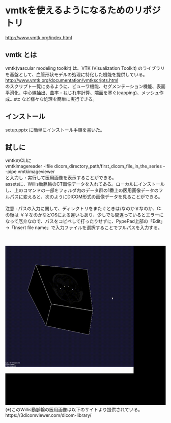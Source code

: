# vmtkを使えるようになるためのリポジトリ
http://www.vmtk.org/index.html

## vmtk とは
vmtk(vascular modeling toolkit) は、VTK (Visualization Toolkit) のライブラリを基盤として、血管形状モデルの処理に特化した機能を提供している。<br>
http://www.vmtk.org/documentation/vmtkscripts.html
<br>
のスクリプト一覧にあるように、ビューワ機能、セグメンテーション機能、表面平滑化、中心線抽出、曲率・ねじれ率計算、端面を塞ぐ(capping)、メッシュ作成...etc など様々な処理を簡単に実行できる。

## インストール
setup.pptx に簡単にインストール手順を書いた。

## 試しに
vmtkのCLIに <br>
vmtkimagereader -ifile dicom_directory_path/first_dicom_file_in_the_series --pipe vmtkimageviewer <br>
と入力し・実行して医用画像を表示することができる。
<br>
assetsに、Willis動脈輪のCT画像データを入れてある。ローカルにインストールし、上のコマンドの一部をフォルダ内のデータ群の1番上の医用画像データのフルパスに変えると、次のようにDICOM形式の画像データを見ることができる。<br>
<br>
注意 : パスの入力に関して、ディレクトリをまたぐときは/なのか￥なのか、C:の後は ￥￥なのかなどOSによる違いもあり、少しでも間違っているとエラーになって厄介なので、パスをコピペして打ったりせずに、PypePad上部の「Edit」→「Insert file name」で入力ファイルを選択することでフルパスを入力する。

<br>
<br>

<img src="../pictures/Trim.gif" width="535" height="501" />

<br>
(※)このWillis動脈輪の医用画像は以下のサイトより提供されている。 <br>
https://3dicomviewer.com/dicom-library/
